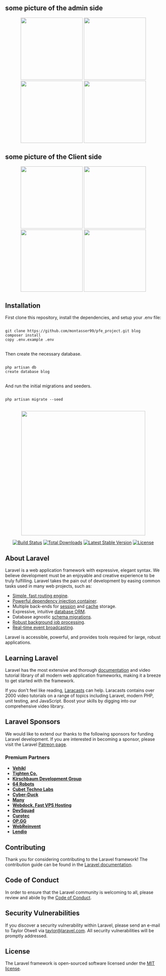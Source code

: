 ## some picture of the admin side
<p align="center">
  <img src="https://github.com/montasser99/pfe_project/assets/87189051/19d7bf85-d00f-4daa-a180-fd7334ba5435" width="200" />
  <img src="https://github.com/montasser99/pfe_project/assets/87189051/67f4dc77-0c64-44c2-bf78-a563b1001b0a" width="200" />
  <img src="https://github.com/montasser99/pfe_project/assets/87189051/27b2fd12-2a9d-4994-bea2-2ef18406e203" width="200" />
  <img src="https://github.com/montasser99/pfe_project/assets/87189051/bc7fd4d4-4390-4c9d-9b5d-d01797c4cbfb" width="200" />
</p>

## some picture of the Client side
<p align="center">
  <img src="https://github.com/montasser99/pfe_project/assets/87189051/f97954b9-7b0e-4983-ae57-153d90e578c0" width="200" />
  <img src="https://github.com/montasser99/pfe_project/assets/87189051/7fe48505-787e-4691-8e81-a9bc0837e63a" width="200" />
  <img src="https://github.com/montasser99/pfe_project/assets/87189051/fb3749d7-7413-407f-a38d-3af7d707aa59" width="200" />
  <img src="https://github.com/montasser99/pfe_project/assets/87189051/cf26e99b-a034-4039-9d43-d1e75ea5ba6e" width="200" />
</p>

## Installation

First clone this repository, install the dependencies, and setup your .env file:

<pre>
<code>
git clone https://github.com/montasser99/pfe_project.git blog
composer install
copy .env.example .env
</code>
</pre>

Then create the necessary database.

<pre>
<code>
php artisan db
create database blog
</code>
</pre>

And run the initial migrations and seeders.
<pre>
<code>
php artisan migrate --seed
</code>
</pre>

<p align="center"><a href="https://laravel.com" target="_blank"><img src="https://raw.githubusercontent.com/laravel/art/master/logo-lockup/5%20SVG/2%20CMYK/1%20Full%20Color/laravel-logolockup-cmyk-red.svg" width="400"></a></p>

<p align="center">
<a href="https://travis-ci.org/laravel/framework"><img src="https://travis-ci.org/laravel/framework.svg" alt="Build Status"></a>
<a href="https://packagist.org/packages/laravel/framework"><img src="https://img.shields.io/packagist/dt/laravel/framework" alt="Total Downloads"></a>
<a href="https://packagist.org/packages/laravel/framework"><img src="https://img.shields.io/packagist/v/laravel/framework" alt="Latest Stable Version"></a>
<a href="https://packagist.org/packages/laravel/framework"><img src="https://img.shields.io/packagist/l/laravel/framework" alt="License"></a>
</p>

## About Laravel

Laravel is a web application framework with expressive, elegant syntax. We believe development must be an enjoyable and creative experience to be truly fulfilling. Laravel takes the pain out of development by easing common tasks used in many web projects, such as:

- [Simple, fast routing engine](https://laravel.com/docs/routing).
- [Powerful dependency injection container](https://laravel.com/docs/container).
- Multiple back-ends for [session](https://laravel.com/docs/session) and [cache](https://laravel.com/docs/cache) storage.
- Expressive, intuitive [database ORM](https://laravel.com/docs/eloquent).
- Database agnostic [schema migrations](https://laravel.com/docs/migrations).
- [Robust background job processing](https://laravel.com/docs/queues).
- [Real-time event broadcasting](https://laravel.com/docs/broadcasting).

Laravel is accessible, powerful, and provides tools required for large, robust applications.

## Learning Laravel

Laravel has the most extensive and thorough [documentation](https://laravel.com/docs) and video tutorial library of all modern web application frameworks, making it a breeze to get started with the framework.

If you don't feel like reading, [Laracasts](https://laracasts.com) can help. Laracasts contains over 2000 video tutorials on a range of topics including Laravel, modern PHP, unit testing, and JavaScript. Boost your skills by digging into our comprehensive video library.

## Laravel Sponsors

We would like to extend our thanks to the following sponsors for funding Laravel development. If you are interested in becoming a sponsor, please visit the Laravel [Patreon page](https://patreon.com/taylorotwell).

### Premium Partners

- **[Vehikl](https://vehikl.com/)**
- **[Tighten Co.](https://tighten.co)**
- **[Kirschbaum Development Group](https://kirschbaumdevelopment.com)**
- **[64 Robots](https://64robots.com)**
- **[Cubet Techno Labs](https://cubettech.com)**
- **[Cyber-Duck](https://cyber-duck.co.uk)**
- **[Many](https://www.many.co.uk)**
- **[Webdock, Fast VPS Hosting](https://www.webdock.io/en)**
- **[DevSquad](https://devsquad.com)**
- **[Curotec](https://www.curotec.com/services/technologies/laravel/)**
- **[OP.GG](https://op.gg)**
- **[WebReinvent](https://webreinvent.com/?utm_source=laravel&utm_medium=github&utm_campaign=patreon-sponsors)**
- **[Lendio](https://lendio.com)**

## Contributing

Thank you for considering contributing to the Laravel framework! The contribution guide can be found in the [Laravel documentation](https://laravel.com/docs/contributions).

## Code of Conduct

In order to ensure that the Laravel community is welcoming to all, please review and abide by the [Code of Conduct](https://laravel.com/docs/contributions#code-of-conduct).

## Security Vulnerabilities

If you discover a security vulnerability within Laravel, please send an e-mail to Taylor Otwell via [taylor@laravel.com](mailto:taylor@laravel.com). All security vulnerabilities will be promptly addressed.

## License

The Laravel framework is open-sourced software licensed under the [MIT license](https://opensource.org/licenses/MIT).
